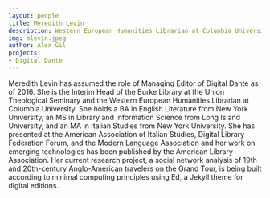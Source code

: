 ```yaml
---
layout: people
title: Meredith Levin
description: Western European Humanities Librarian at Columbia University
img: mlevin.jpeg
author: Alex Gil
projects:
- Digital Dante
---
```


Meredith Levin has assumed the role of Managing Editor of Digital Dante as of 2016. She is the Interim Head of the Burke Library at the Union Theological Seminary and the Western European Humanities Librarian at Columbia University. She holds a BA in English Literature from New York University, an MS in Library and Information Science from Long Island University, and an MA in Italian Studies from New York University. She has presented at the American Association of Italian Studies, Digital Library Federation Forum, and the Modern Language Association and her work on emerging technologies has been published by the American Library Association. Her current research project, a social network analysis of 19th and 20th-century Anglo-American travelers on the Grand Tour, is being built according to minimal computing principles using Ed, a Jekyll theme for digital editions.